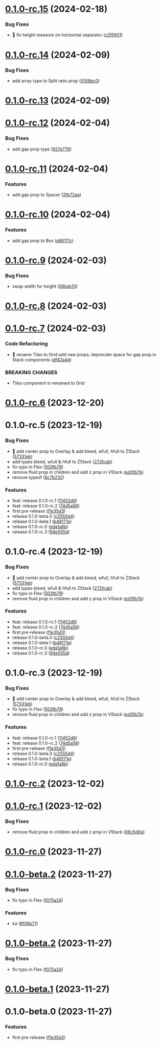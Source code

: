 

# [0.1.0-rc.15](https://github.com/hadnet/react-native-layouts/compare/v0.1.0-rc.14...v0.1.0-rc.15) (2024-02-18)


### Bug Fixes

* 🐛 fix height measure on horizontal separator ([c2f5601](https://github.com/hadnet/react-native-layouts/commit/c2f56019e67fe65362325f0df75d44cd857b93e6))

# [0.1.0-rc.14](https://github.com/hadnet/react-native-layouts/compare/v0.1.0-rc.13...v0.1.0-rc.14) (2024-02-09)


### Bug Fixes

* add array type to Split ratio prop ([0159bc0](https://github.com/hadnet/react-native-layouts/commit/0159bc0af92e7974494d5f8a6a8b845066ce6619))

# [0.1.0-rc.13](https://github.com/hadnet/react-native-layouts/compare/v0.1.0-rc.12...v0.1.0-rc.13) (2024-02-09)

# [0.1.0-rc.12](https://github.com/hadnet/react-native-layouts/compare/v0.1.0-rc.11...v0.1.0-rc.12) (2024-02-04)


### Bug Fixes

* add gap prop type ([927e776](https://github.com/hadnet/react-native-layouts/commit/927e7760c8f33275b7c48f44966b065442ba4a8f))

# [0.1.0-rc.11](https://github.com/hadnet/react-native-layouts/compare/v0.1.0-rc.10...v0.1.0-rc.11) (2024-02-04)


### Features

* add gap prop to Spacer ([2fb72aa](https://github.com/hadnet/react-native-layouts/commit/2fb72aaba3707f35875d67c9701f7e72b9233fdd))

# [0.1.0-rc.10](https://github.com/hadnet/react-native-layouts/compare/v0.1.0-rc.9...v0.1.0-rc.10) (2024-02-04)


### Features

* add gap prop to Box ([a86117c](https://github.com/hadnet/react-native-layouts/commit/a86117c591cac95b95350bfd44a27472f33423ba))

# [0.1.0-rc.9](https://github.com/hadnet/react-native-layouts/compare/v0.1.0-rc.8...v0.1.0-rc.9) (2024-02-03)


### Bug Fixes

* swap width for height ([56bdcf3](https://github.com/hadnet/react-native-layouts/commit/56bdcf3d93b85a3ce6aa446ce0a2d6a22dc6fd4d))

# [0.1.0-rc.8](https://github.com/hadnet/react-native-layouts/compare/v0.1.0-rc.7...v0.1.0-rc.8) (2024-02-03)

# [0.1.0-rc.7](https://github.com/hadnet/react-native-layouts/compare/v0.1.0-rc.6...v0.1.0-rc.7) (2024-02-03)


### Code Refactoring

* 🧰 rename Tiles to Grid add new props; deprecate space for gap prop in Stack components ([df42a4d](https://github.com/hadnet/react-native-layouts/commit/df42a4d2d2552dc1b38711329e43847fcf55c6a6))


### BREAKING CHANGES

* Tiles component is renamed to Grid

# [0.1.0-rc.6](https://github.com/hadnet/react-native-layouts/compare/v0.1.0-rc.5...v0.1.0-rc.6) (2023-12-20)

# 0.1.0-rc.5 (2023-12-19)


### Bug Fixes

* 🐛 add center prop to Overlay & add bleed, wfull, hfull to ZStack ([57331eb](https://github.com/hadnet/react-native-layouts/commit/57331ebd218c14b83c9ccb3b4a693c9788e31be5))
* add types bleed, wfull & hfull to ZStack ([272fcab](https://github.com/hadnet/react-native-layouts/commit/272fcab37e2f3fa0b2e7ebf257c0c0ad5a1a5e2a))
* fix typo in Flex ([503fb78](https://github.com/hadnet/react-native-layouts/commit/503fb780a8dbb4225d3ecec342b0237d6072d671))
* remove fluid prop in children and add z prop in VStack ([ed3fb7b](https://github.com/hadnet/react-native-layouts/commit/ed3fb7be4c79632737602e9bfef4c53f675d22de))
* remove typeof ([6c7b232](https://github.com/hadnet/react-native-layouts/commit/6c7b2320f13d677b48a04f583d60018b752e4b85))


### Features

* feat: release 0.1.0-rc.1 ([11452d6](https://github.com/hadnet/react-native-layouts/commit/11452d69b94a3dcc2e210622422d3f885589964a))
* feat: release 0.1.0-rc.2 ([74d5a56](https://github.com/hadnet/react-native-layouts/commit/74d5a56d95c1d5203c3e55c32690b548b192cb1c))
* first pre-release ([f1e35d3](https://github.com/hadnet/react-native-layouts/commit/f1e35d34cf8c46f8c4a7e7a5442861f267a1d0f4))
* release 0.1.0-beta.0 ([c2555d4](https://github.com/hadnet/react-native-layouts/commit/c2555d45044260b33d1e89b65e78568b90db1bc5))
* release 0.1.0-beta.1 ([b48171e](https://github.com/hadnet/react-native-layouts/commit/b48171e564e5f01aee0bc9561aeefd46f1c8794e))
* release 0.1.0-rc.0 ([eda1a6b](https://github.com/hadnet/react-native-layouts/commit/eda1a6bcc455dd01b99ab8a6ac136da19dae8b58))
* release 0.1.0-rc.3 ([94e555d](https://github.com/hadnet/react-native-layouts/commit/94e555d8deead800055f7a52382360eb0405db07))

# 0.1.0-rc.4 (2023-12-19)


### Bug Fixes

* 🐛 add center prop to Overlay & add bleed, wfull, hfull to ZStack ([57331eb](https://github.com/hadnet/react-native-layouts/commit/57331ebd218c14b83c9ccb3b4a693c9788e31be5))
* add types bleed, wfull & hfull to ZStack ([272fcab](https://github.com/hadnet/react-native-layouts/commit/272fcab37e2f3fa0b2e7ebf257c0c0ad5a1a5e2a))
* fix typo in Flex ([503fb78](https://github.com/hadnet/react-native-layouts/commit/503fb780a8dbb4225d3ecec342b0237d6072d671))
* remove fluid prop in children and add z prop in VStack ([ed3fb7b](https://github.com/hadnet/react-native-layouts/commit/ed3fb7be4c79632737602e9bfef4c53f675d22de))


### Features

* feat: release 0.1.0-rc.1 ([11452d6](https://github.com/hadnet/react-native-layouts/commit/11452d69b94a3dcc2e210622422d3f885589964a))
* feat: release 0.1.0-rc.2 ([74d5a56](https://github.com/hadnet/react-native-layouts/commit/74d5a56d95c1d5203c3e55c32690b548b192cb1c))
* first pre-release ([f1e35d3](https://github.com/hadnet/react-native-layouts/commit/f1e35d34cf8c46f8c4a7e7a5442861f267a1d0f4))
* release 0.1.0-beta.0 ([c2555d4](https://github.com/hadnet/react-native-layouts/commit/c2555d45044260b33d1e89b65e78568b90db1bc5))
* release 0.1.0-beta.1 ([b48171e](https://github.com/hadnet/react-native-layouts/commit/b48171e564e5f01aee0bc9561aeefd46f1c8794e))
* release 0.1.0-rc.0 ([eda1a6b](https://github.com/hadnet/react-native-layouts/commit/eda1a6bcc455dd01b99ab8a6ac136da19dae8b58))
* release 0.1.0-rc.3 ([94e555d](https://github.com/hadnet/react-native-layouts/commit/94e555d8deead800055f7a52382360eb0405db07))

# 0.1.0-rc.3 (2023-12-19)


### Bug Fixes

* 🐛 add center prop to Overlay & add bleed, wfull, hfull to ZStack ([57331eb](https://github.com/hadnet/react-native-layouts/commit/57331ebd218c14b83c9ccb3b4a693c9788e31be5))
* fix typo in Flex ([503fb78](https://github.com/hadnet/react-native-layouts/commit/503fb780a8dbb4225d3ecec342b0237d6072d671))
* remove fluid prop in children and add z prop in VStack ([ed3fb7b](https://github.com/hadnet/react-native-layouts/commit/ed3fb7be4c79632737602e9bfef4c53f675d22de))


### Features

* feat: release 0.1.0-rc.1 ([11452d6](https://github.com/hadnet/react-native-layouts/commit/11452d69b94a3dcc2e210622422d3f885589964a))
* feat: release 0.1.0-rc.2 ([74d5a56](https://github.com/hadnet/react-native-layouts/commit/74d5a56d95c1d5203c3e55c32690b548b192cb1c))
* first pre-release ([f1e35d3](https://github.com/hadnet/react-native-layouts/commit/f1e35d34cf8c46f8c4a7e7a5442861f267a1d0f4))
* release 0.1.0-beta.0 ([c2555d4](https://github.com/hadnet/react-native-layouts/commit/c2555d45044260b33d1e89b65e78568b90db1bc5))
* release 0.1.0-beta.1 ([b48171e](https://github.com/hadnet/react-native-layouts/commit/b48171e564e5f01aee0bc9561aeefd46f1c8794e))
* release 0.1.0-rc.0 ([eda1a6b](https://github.com/hadnet/react-native-layouts/commit/eda1a6bcc455dd01b99ab8a6ac136da19dae8b58))

# [0.1.0-rc.2](https://github.com/hadnet/react-native-layouts/compare/v0.1.0-rc.1...v0.1.0-rc.2) (2023-12-02)

# [0.1.0-rc.1](https://github.com/hadnet/react-native-layouts/compare/v0.1.0-rc.0...v0.1.0-rc.1) (2023-12-02)


### Bug Fixes

* remove fluid prop in children and add z prop in VStack ([06c5d0a](https://github.com/hadnet/react-native-layouts/commit/06c5d0afdbda36582105b66bcf66497d1b13edd4))

# [0.1.0-rc.0](https://github.com/hadnet/react-native-layouts/compare/v0.1.0-beta.2...v0.1.0-rc.0) (2023-11-27)

# [0.1.0-beta.2](https://github.com/hadnet/react-native-layouts/compare/v0.1.0-beta.1...v0.1.0-beta.2) (2023-11-27)


### Bug Fixes

* fix typo in Flex ([f075a24](https://github.com/hadnet/react-native-layouts/commit/f075a241b5d0468634bfc6b139f438ca10ca104c))


### Features

* ka ([8f08b71](https://github.com/hadnet/react-native-layouts/commit/8f08b71dc71e713b538dcd4a6d7b974a75ed8f27))

# [0.1.0-beta.2](https://github.com/hadnet/react-native-layouts/compare/v0.1.0-beta.1...v0.1.0-beta.2) (2023-11-27)


### Bug Fixes

* fix typo in Flex ([f075a24](https://github.com/hadnet/react-native-layouts/commit/f075a241b5d0468634bfc6b139f438ca10ca104c))

# [0.1.0-beta.1](https://github.com/hadnet/react-native-layouts/compare/v0.1.0-beta.0...v0.1.0-beta.1) (2023-11-27)

# 0.1.0-beta.0 (2023-11-27)


### Features

* first pre-release ([f1e35d3](https://github.com/hadnet/react-native-layouts/commit/f1e35d34cf8c46f8c4a7e7a5442861f267a1d0f4))